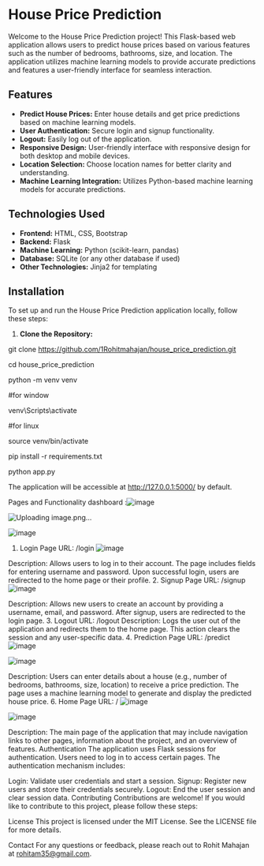 # House Price Prediction

Welcome to the House Price Prediction project! This Flask-based web application allows users to predict house prices based on various features such as the number of bedrooms, bathrooms, size, and location. The application utilizes machine learning models to provide accurate predictions and features a user-friendly interface for seamless interaction.

## Features

- **Predict House Prices:** Enter house details and get price predictions based on machine learning models.
- **User Authentication:** Secure login and signup functionality.
- **Logout:** Easily log out of the application.
- **Responsive Design:** User-friendly interface with responsive design for both desktop and mobile devices.
- **Location Selection:** Choose location names for better clarity and understanding.
- **Machine Learning Integration:** Utilizes Python-based machine learning models for accurate predictions.

## Technologies Used

- **Frontend:** HTML, CSS, Bootstrap
- **Backend:** Flask
- **Machine Learning:** Python (scikit-learn, pandas)
- **Database:** SQLite (or any other database if used)
- **Other Technologies:** Jinja2 for templating

## Installation

To set up and run the House Price Prediction application locally, follow these steps:

1. **Clone the Repository:**

git clone https://github.com/1Rohitmahajan/house_price_prediction.git

cd house_price_prediction

python -m venv venv

#for window 

venv\Scripts\activate

#for linux

source venv/bin/activate

pip install -r requirements.txt

python app.py


The application will be accessible at http://127.0.0.1:5000/ by default.



Pages and Functionality
dashboard :![image](https://github.com/user-attachments/assets/970b4696-6b96-4969-b7c9-7111a7f679a2)

 ![Uploading image.png…]()

![image](https://github.com/user-attachments/assets/aa5769c4-840c-4dc2-a0dc-8b8dbb772042)


1. Login Page
URL: /login    ![image](https://github.com/user-attachments/assets/44c2d786-87a0-424f-8ece-f0b9c3a717e2)

Description: Allows users to log in to their account. The page includes fields for entering username and password. Upon successful login, users are redirected to the home page or their profile.
2. Signup Page
URL: /signup    ![image](https://github.com/user-attachments/assets/4b4b1f66-5f5f-41f0-b018-50e06f59bb0d)

Description: Allows new users to create an account by providing a username, email, and password. After signup, users are redirected to the login page.
3. Logout
URL: /logout
Description: Logs the user out of the application and redirects them to the home page. This action clears the session and any user-specific data.
4. Prediction Page
URL: /predict
   ![image](https://github.com/user-attachments/assets/39f7fcae-29ea-4587-954e-fbcde9da4112)




   ![image](https://github.com/user-attachments/assets/54a0ba69-3ec3-4ae4-9c80-01c8c02214f9)


Description: Users can enter details about a house (e.g., number of bedrooms, bathrooms, size, location) to receive a price prediction. The page uses a machine learning model to generate and display the predicted house price.
6. Home Page
URL: /  ![image](https://github.com/user-attachments/assets/0ecd418b-3cbc-462e-97f6-62fdd4435329)

![image](https://github.com/user-attachments/assets/7c8070ac-4590-4c81-80ee-2ceae07267ce)


Description: The main page of the application that may include navigation links to other pages, information about the project, and an overview of features.
Authentication
The application uses Flask sessions for authentication. Users need to log in to access certain pages. The authentication mechanism includes:

Login: Validate user credentials and start a session.
Signup: Register new users and store their credentials securely.
Logout: End the user session and clear session data.
Contributing
Contributions are welcome! If you would like to contribute to this project, please follow these steps:



License
This project is licensed under the MIT License. See the LICENSE file for more details.

Contact
For any questions or feedback, please reach out to Rohit Mahajan at rohitam35@gmail.com.
